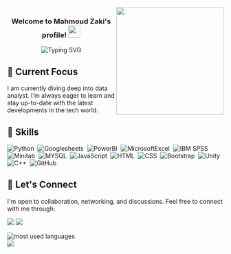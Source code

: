 

<img width="250" align="right" src="https://i.giphy.com/media/v1.Y2lkPTc5MGI3NjExMjBucGs4YWI1em15aHY3Z2EwNmp1dXpweGxxN3lpZnhpMmtnYjB5bCZlcD12MV9pbnRlcm5hbF9naWZfYnlfaWQmY3Q9Zw/HscDLzkO8EOTmgkhQP/giphy.gif">


<h3 align="center">
  Welcome to Mahmoud Zaki's profile!
   <img src="https://media.giphy.com/media/hvRJCLFzcasrR4ia7z/giphy.gif" width="28">
 </h3>

<p align="center">
  <img src="https://readme-typing-svg.herokuapp.com?font=Fira+Code&pause=1000&color=F7573F&center=true&vCenter=true&random=false&width=435&lines=data+analyst" alt="Typing SVG" />

</p> 

## 🌱 Current Focus

I am currently diving deep into data analyst. I'm always eager to learn and stay up-to-date with the latest developments in the tech world.




## 🔧 Skills
![Python](https://img.shields.io/badge/-Python%20-05122A?style=flat&logo=python)&nbsp;
![Googlesheets](https://img.shields.io/badge/-Googlesheets-05122A?style=flat&logo=Googlesheets)&nbsp;
![PowerBI](https://img.shields.io/badge/-PowerBI-05122A?style=flat&logo=PowerBI)&nbsp;
![MicrosoftExcel](https://img.shields.io/badge/-MicrosoftExcel-05122A?style=flat&logo=MicrosoftExcel)&nbsp;
![IBM SPSS](https://img.shields.io/badge/-IBMSPSS-05122A?style=flat&logo=IBMSPSS)&nbsp;
![Minitab](https://img.shields.io/badge/-Minitab-05122A?style=flat&logo=Minitab)&nbsp;
![MYSQL](https://img.shields.io/badge/-MYSQL-05122A?style=flat&logo=MYSQL)&nbsp;
![JavaScript](https://img.shields.io/badge/-JavaScript-05122A?style=flat&logo=javascript)&nbsp;
![HTML](https://img.shields.io/badge/-HTML-05122A?style=flat&logo=HTML5)&nbsp;
![CSS](https://img.shields.io/badge/-CSS-05122A?style=flat&logo=CSS3&logoColor=1572B6)&nbsp;
![Bootstrap](https://img.shields.io/badge/-Bootstrap-05122A?style=flat&logo=Bootstrap)&nbsp;
![Unity](https://img.shields.io/badge/-Unity-05122A?style=flat&logo=Unity)&nbsp;
![C++](https://img.shields.io/badge/-C++-05122A?style=flat&logo=C)&nbsp;
![GitHub](https://img.shields.io/badge/-GitHub-05122A?style=flat&logo=github)&nbsp;


## 🤝 Let's Connect

I'm open to collaboration, networking, and discussions. Feel free to connect with me through:

<a href="https://www.linkedin.com/in/mahmoud-zaki-2b8150243/" target="_blank"><img src="https://img.shields.io/badge/-Mahmoud%20Zaki-0077B5?style=for-the-badge&logo=Linkedin&logoColor=white"/></a>
<a href="https://t.me/mahmoud1zaki" target="_blank"><img src="https://img.shields.io/badge/-Mahmoud%20Zaki-0077B5?style=for-the-badge&logo=Telegram&logoColor=white"/></a>



<img align="left" src="https://github-readme-stats.vercel.app/api/top-langs?username=zekwoa&yshow_icons=true&locale=en&layout=compact&theme=radical" alt="most used languages" />
<br>
<a href="https://komarev.com/ghpvc/?username=zekwoa&style=for-the-badge">
    <img src="https://komarev.com/ghpvc/?username=zekwoa&style=for-the-badge">
</a>
